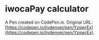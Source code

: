 # iwocaPay calculator

A Pen created on CodePen.io. Original URL: [https://codepen.io/livdenyer/pen/YzqwrEx](https://codepen.io/livdenyer/pen/YzqwrEx).


